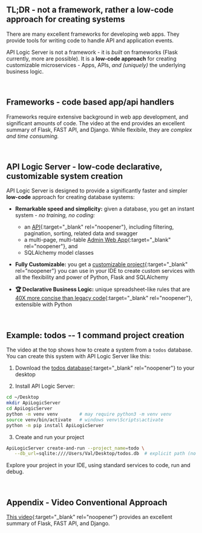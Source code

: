 ## TL;DR - not a framework, rather a low-code approach for creating systems

There are many excellent frameworks for developing web apps.  They provide tools for writing code to handle API and application events.

API Logic Server is not a framework - it is _built_ on frameworks (Flask currently, more are possible).  It is a __low-code approach__ for creating customizable microservices - Apps, APIs, _and (uniquely)_ the underlying business logic.

&nbsp;

## Frameworks - code based app/api handlers

Frameworks require extensive background in web app development, and significant amounts of code.  The video at the end provides an excellent summary of Flask, FAST API, and Django.  While flexibile, they are _complex and time consuming._

&nbsp;

## API Logic Server - low-code declarative, customizable system creation

API Logic Server is designed to provide a significantly faster and simpler __low-code__ approach for creating database systems:

* __Remarkable speed and simplicity:__ given a database, you get an instant system  - _no training, no coding:_

    * an [API](https://valhuber.github.io/ApiLogicServer/Tutorial/#jsonapi-related-data-filtering-sorting-pagination-swagger){:target="_blank" rel="noopener"}, including filtering, pagination, sorting, related data and swagger
    * a multi-page, multi-table [Admin Web App](https://valhuber.github.io/ApiLogicServer/Tutorial/#admin-app-multi-page-multi-table-automatic-joins){:target="_blank" rel="noopener"}, and 
    * SQLAlchemy model classes

* __Fully Customizable:__ you get a [customizable project](https://valhuber.github.io/ApiLogicServer/Tutorial.md#3-customize-and-debug-in-your-ide){:target="_blank" rel="noopener"} you can use in your IDE to create custom services with all the flexibility and power of Python, Flask and SQLAlchemy

* __:trophy: Declarative Business Logic:__ unique spreadsheet-like rules that are [40X more concise than legacy code](https://valhuber.github.io/ApiLogicServer/Logic-Why/#customize-and-debug){:target="_blank" rel="noopener"}, extensible with Python

&nbsp;

## Example: todos  -- 1 command project creation

The video at the top shows how to create a system from a `todos` database.  You can create this system with API Logic Server like this:

1. Download the [todos database](https://github.com/valhuber/ApiLogicServer/blob/main/examples/dbs/todos.db){:target="_blank" rel="noopener"} to your desktop

2. Install API Logic Server:

```bash title="Install API Logic Server  &nbsp;&nbsp;&nbsp;&nbsp;&nbsp; (also available for Docker)"
cd ~/Desktop
mkdir ApiLogicServer
cd ApiLogicServer
python -m venv venv        # may require python3 -m venv venv
source venv/bin/activate   # windows venv\Scripts\activate
python -m pip install ApiLogicServer
```
3. Create and run your project
```bash title="Create and Run todos project&nbsp;&nbsp;&nbsp;&nbsp;&nbsp; 1 command"
ApiLogicServer create-and-run --project_name=todo \
   --db_url=sqlite:////Users/Val/Desktop/todos.db  # explicit path (no ~)
```

Explore your project in your IDE, using standard services to code, run and debug.

&nbsp;

## Appendix - Video Conventional Approach

[This video](https://www.youtube.com/watch?v=3vfum74ggHE&t=2s){:target="_blank" rel="noopener"} provides an excellent summary of Flask, FAST API, and Django.